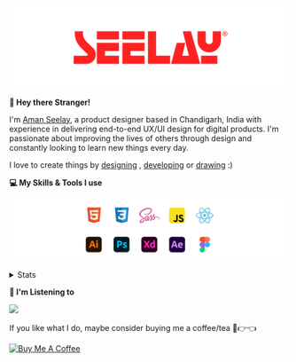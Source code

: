 [![banner](./images/seelay.svg)](https://www.seelay.in)

**👋 Hey there Stranger!**

I'm [Aman Seelay](https://www.seelay.in), a product designer based in Chandigarh, India with experience in delivering end-to-end UX/UI design for digital products. I'm passionate about improving the lives of others through design and constantly looking to learn new things every day.

I love to create things by [designing](https://www.seelay.in/#work) , [developing](https://www.seelay.in/#projects) or [drawing](https://art.seelay.in) :)

**💻 My Skills & Tools I use**

[![banner](./images/skills&tools.svg)](https://www.seelay.in/about)

<details>
  <summary>Stats</summary>

---

<!--START_SECTION:waka-->
![Profile Views](http://img.shields.io/badge/Profile%20Views-1-blue)

**🐱 My GitHub Data** 

> 📦 736.1 kB Used in GitHub's Storage 
 > 
> 💼 Opted to Hire
 > 
> 📜 1 Public Repository 
 > 
> 🔑 44 Private Repository 
 > 
**I'm a Night 🦉** 

```text
🌞 Morning                310 commits         ████░░░░░░░░░░░░░░░░░░░░░   16.65 % 
🌆 Daytime                298 commits         ████░░░░░░░░░░░░░░░░░░░░░   16.00 % 
🌃 Evening                579 commits         ████████░░░░░░░░░░░░░░░░░   31.10 % 
🌙 Night                  675 commits         █████████░░░░░░░░░░░░░░░░   36.25 % 
```
📅 **I'm Most Productive on Sunday** 

```text
Monday                   229 commits         ███░░░░░░░░░░░░░░░░░░░░░░   12.30 % 
Tuesday                  297 commits         ████░░░░░░░░░░░░░░░░░░░░░   15.95 % 
Wednesday                163 commits         ██░░░░░░░░░░░░░░░░░░░░░░░   08.75 % 
Thursday                 325 commits         ████░░░░░░░░░░░░░░░░░░░░░   17.45 % 
Friday                   212 commits         ███░░░░░░░░░░░░░░░░░░░░░░   11.39 % 
Saturday                 292 commits         ████░░░░░░░░░░░░░░░░░░░░░   15.68 % 
Sunday                   344 commits         █████░░░░░░░░░░░░░░░░░░░░   18.47 % 
```


📊 **This Week I Spent My Time On** 

```text
🕑︎ Time Zone: Asia/Kolkata

💬 Programming Languages: 
Other                    1 hr 25 mins        █████████████░░░░░░░░░░░░   53.05 % 
JavaScript               1 hr 10 mins        ███████████░░░░░░░░░░░░░░   43.39 % 
Figma Design             5 mins              █░░░░░░░░░░░░░░░░░░░░░░░░   03.47 % 
CSS                      0 secs              ░░░░░░░░░░░░░░░░░░░░░░░░░   00.08 % 
JSON                     0 secs              ░░░░░░░░░░░░░░░░░░░░░░░░░   00.01 % 

🔥 Editors: 
Chrome                   1 hr 31 mins        ██████████████░░░░░░░░░░░   56.50 % 
VS Code                  1 hr 10 mins        ███████████░░░░░░░░░░░░░░   43.50 % 

💻 Operating System: 
Windows                  2 hrs 41 mins       █████████████████████████   100.00 % 
```

**I Mostly Code in JavaScript** 

```text
JavaScript               28 repos            ███████████████░░░░░░░░░░   60.87 % 
TypeScript               13 repos            ███████░░░░░░░░░░░░░░░░░░   28.26 % 
Java                     3 repos             ██░░░░░░░░░░░░░░░░░░░░░░░   06.52 % 
HTML                     2 repos             █░░░░░░░░░░░░░░░░░░░░░░░░   04.35 % 
```




 Last Updated on 17/04/2024 06:39:23 UTC
<!--END_SECTION:waka-->

---

 </details>

**🎵 I'm Listening to**

<object data="https://now-play.vercel.app/api/generate?uid=7a17a86e-d6b7-43b5-8d9c-1d6dae42a779" >

  <img src="https://now-play.vercel.app/api/generate?uid=7a17a86e-d6b7-43b5-8d9c-1d6dae42a779" />

</object>

If you like what I do, maybe consider buying me a coffee/tea 🥺👉👈

<a href="https://www.buymeacoffee.com/seelay" target="_blank"><img src="https://cdn.buymeacoffee.com/buttons/v2/default-red.png" alt="Buy Me A Coffee" width="150" ></a>
